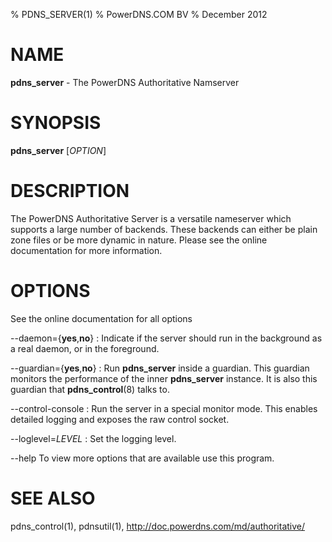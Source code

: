 % PDNS_SERVER(1)
% PowerDNS.COM BV
% December 2012

# NAME
**pdns_server** - The PowerDNS Authoritative Namserver

# SYNOPSIS
**pdns_server** [*OPTION*]

# DESCRIPTION
The PowerDNS Authoritative Server is a versatile nameserver which supports a
large number of backends. These backends can either be plain zone files or be
more dynamic in nature. Please see the online documentation for more
information.

# OPTIONS
See the online documentation for all options

--daemon={**yes**,**no**}
:    Indicate if the server should run in the background as a real daemon,
     or in the foreground.

--guardian={**yes**,**no**}
:    Run **pdns_server** inside a guardian. This guardian monitors the performance
     of the inner **pdns_server** instance. It is also this guardian that
     **pdns_control**(8) talks to.

--control-console
:    Run the server in a special monitor mode. This enables detailed logging
     and exposes the raw control socket.

--loglevel=*LEVEL*
:    Set the logging level.

--help
To view more options that are available use this program.

# SEE ALSO
pdns_control(1), pdnsutil(1), http://doc.powerdns.com/md/authoritative/
